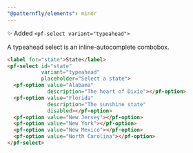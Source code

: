 ```yaml
---
"@patternfly/elements": minor
---
```

✨ Added `<pf-select variant="typeahead">`

A typeahead select is an inline-autocomplete combobox.

```html
<label for="state">State</label>
<pf-select id="state"
           variant="typeahead"
           placeholder="Select a state">
  <pf-option value="Alabama"
             description="The heart of Dixie"></pf-option>
  <pf-option value="Florida"
             description="The sunshine state"
             disabled></pf-option>
  <pf-option value="New Jersey"></pf-option>
  <pf-option value="New York"></pf-option>
  <pf-option value="New Mexico"></pf-option>
  <pf-option value="North Carolina"></pf-option>
</pf-select>
```
